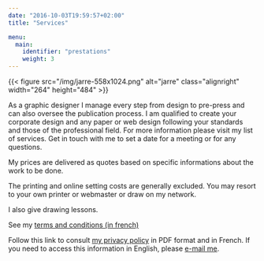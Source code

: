 ```yaml
---
date: "2016-10-03T19:59:57+02:00"
title: "Services"

menu:
  main:
    identifier: "prestations"
    weight: 3
---
```


{{< figure src="/img/jarre-558x1024.png" alt="jarre" class="alignright" width="264" height="484" >}}

As a graphic designer I manage every step from design to pre-press and can also oversee the publication process. I am qualified to create your corporate design and any paper or web design following your standards and those of the professional field. For more information please visit my list of services. Get in touch with me to set a date for a meeting or for any questions.

My prices are delivered as quotes based on specific informations about the work to be done.

The printing and online setting costs are generally excluded. You may resort to your own printer or webmaster or draw on my network.

I also give drawing lessons.

See my [terms and conditions (in french)](/files/RebeccaMeier_conditionsgenerales.pdf "Conditions générales")

Follow this link to consult [my privacy policy](/files/RebeccaMeier_mentionslegales.pdf "Privacy Policy") in PDF format and in French. If you need to access this information in English, please [e-mail me](mailto:info@rebeccameier.ch).
